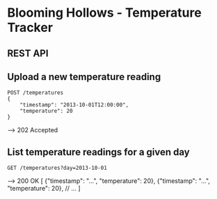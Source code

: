 
Blooming Hollows - Temperature Tracker
======================================

REST API
--------

Upload a new temperature reading
--------------------------------

	POST /temperatures
	{
		"timestamp": "2013-10-01T12:00:00",
		"temperature": 20
	}
-->
	202 Accepted


List temperature readings for a given day
-----------------------------------------

	GET /temperatures?day=2013-10-01
-->
	200 OK
	[
		{"timestamp": "...", "temperature": 20},
		{"timestamp": "...", "temperature": 20},
		// ...
	]